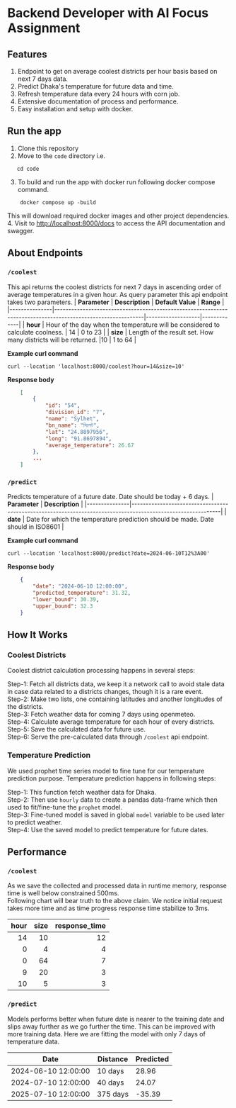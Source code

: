 # Backend Developer with AI Focus Assignment

## Features

1. Endpoint to get on average coolest districts per hour basis based on next 7 days data.  
2. Predict Dhaka's temperature for future data and time.  
3. Refresh temperature data every 24 hours with corn job.  
4. Extensive documentation of process and performance.  
5. Easy installation and setup with docker.  

## Run the app  

1. Clone this repository
2. Move to the `code` directory i.e. 
```shell
   cd code
```
3. To build and run the app with docker run following docker compose command.
```shell
    docker compose up -build
```
This will download required docker images and other project dependencies.
4. Visit to [http://localhost:8000/docs](http://localhost:8000/docs) to access the API documentation and swagger.


## About Endpoints 

### `/coolest` 
This api returns the coolest districts for next 7 days in ascending order of average temperatures in a given hour. As query parameter this api  endpoint 
takes two parameters.
| **Parameter** | **Description**                                                                                             | **Default Value** | **Range**   |
|---------------|-------------------------------------------------------------------------------------------------------------|-------------------|-------------|
| **hour**      | Hour of the day when the temperature will be considered to calculate coolness.                              | 14                | 0 to 23     |
| **size**      | Length of the result set. How many districts will be returned. |10                | 1 to 64     |

**Example curl command**
```curl
curl --location 'localhost:8000/coolest?hour=14&size=10'
```

**Response body**
```json
    [
        {
            "id": "54",
            "division_id": "7",
            "name": "Sylhet",
            "bn_name": "সিলেট",
            "lat": "24.8897956",
            "long": "91.8697894",
            "average_temperature": 26.67
        },
        ...
    ]
```

### `/predict`

Predicts temperature of a future date. Date should be today + 6 days.
| **Parameter** | **Description**                                                                                             |
|---------------|-------------------------------------------------------------------------------------------------------------|
| **date**      | Date for which the temperature prediction should be made. Date should in ISO8601                                           |

**Example curl command**
```curl
curl --location 'localhost:8000/predict?date=2024-06-10T12%3A00'
```

**Response body**
```json
    {
        "date": "2024-06-10 12:00:00",
        "predicted_temperature": 31.32,
        "lower_bound": 30.39,
        "upper_bound": 32.3
    }
```
## How It Works  

### Coolest Districts  
Coolest district calculation processing happens in several steps:

Step-1: Fetch all districts data, we keep it a network call to avoid stale data in case data related to a districts changes, though it is a rare event.  
Step-2: Make two lists, one containing latitudes and another longitudes of the districts.  
Step-3: Fetch weather data for coming 7 days using openmeteo.  
Step-4: Calculate average temperature for each hour of every districts.  
Step-5: Save the calculated data for future use.  
Step-6: Serve the pre-calculated data through `/coolest` api endpoint.  

### Temperature Prediction
We used prophet time series model to fine tune for our temperature prediction purpose.
Temperature prediction happens in following steps:  

Step-1: This function fetch weather data for Dhaka.  
Step-2: Then use `hourly` data to create a pandas data-frame which then used to fit/fine-tune the `prophet` model.  
Step-3: Fine-tuned model is saved in global `model` variable to be used later to predict weather.  
Step-4: Use the saved model to predict temperature for future dates.   

## Performance

### `/coolest` 

As we save the collected and processed data in runtime memory, response time is well below constrained 500ms.  
Following chart will bear truth to the above claim. We notice initial request takes more time and as time progress response time stabilize to 3ms.

|   hour |   size |   response_time |
|-------:|-------:|----------------:|
|     14 |     10 |              12 |
|      0 |      4 |               4 |
|      0 |     64 |               7 |
|      9 |     20 |               3 |
|     10 |      5 |               3 |


### `/predict` 

Models performs better when future date is nearer to the training date and
slips away further as we go further the time. This can be improved with more training data.
Here we are fitting the model with only 7 days of temperature data.

| Date                | Distance | Predicted |
|---------------------|----------|-----------|
| 2024-06-10 12:00:00 | 10 days  | 28.96     |
| 2024-07-10 12:00:00 | 40 days  | 24.07     |
| 2025-07-10 12:00:00 | 375 days | -35.39    |